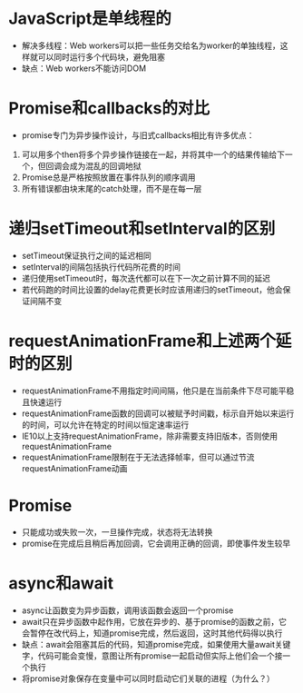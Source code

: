 # JavaScript是单线程的
* 解决多线程：Web workers可以把一些任务交给名为worker的单独线程，这样就可以同时运行多个代码块，避免阻塞
* 缺点：Web workers不能访问DOM
# Promise和callbacks的对比
* promise专门为异步操作设计，与旧式callbacks相比有许多优点：
1. 可以用多个then将多个异步操作链接在一起，并将其中一个的结果传输给下一个，但回调会成为混乱的回调地狱
2. Promise总是严格按照放置在事件队列的顺序调用
3. 所有错误都由块末尾的catch处理，而不是在每一层
# 递归setTimeout和setInterval的区别
* setTimeout保证执行之间的延迟相同
* setInterval的间隔包括执行代码所花费的时间
* 递归使用setTimeout时，每次迭代都可以在下一次之前计算不同的延迟
* 若代码跑的时间比设置的delay花费更长时应该用递归的setTimeout，他会保证间隔不变
# requestAnimationFrame和上述两个延时的区别
* requestAnimationFrame不用指定时间间隔，他只是在当前条件下尽可能平稳且快速运行
* requestAnimationFrame函数的回调可以被赋予时间戳，标示自开始以来运行的时间，可以允许在特定的时间以恒定速率运行
* IE10以上支持requestAnimationFrame，除非需要支持旧版本，否则使用requestAnimationFrame
* requestAnimationFrame限制在于无法选择帧率，但可以通过节流requestAnimationFrame动画
# Promise
* 只能成功或失败一次，一旦操作完成，状态将无法转换
* promise在完成后且稍后再加回调，它会调用正确的回调，即使事件发生较早
# async和await
* async让函数变为异步函数，调用该函数会返回一个promise
* await只在异步函数中起作用，它放在异步的、基于promise的函数之前，它会暂停在改代码上，知道promise完成，然后返回，这时其他代码得以执行
* 缺点：await会阻塞其后的代码，知道promise完成，如果使用大量await关键字，代码可能会变慢，意图让所有promise一起启动但实际上他们会一个接一个执行
* 将promise对象保存在变量中可以同时启动它们关联的进程（为什么？）